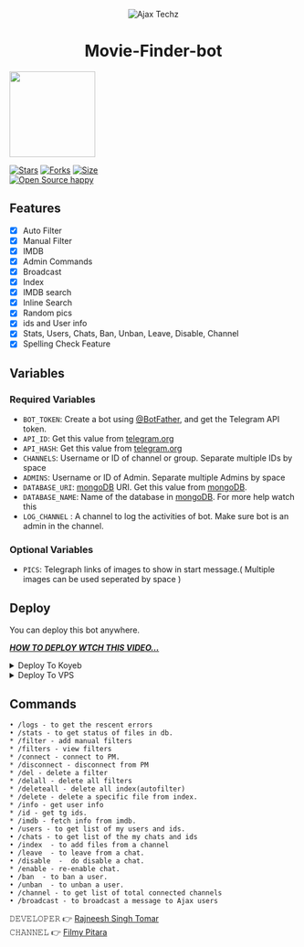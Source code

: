 <p align="center">
  <img src="https://user-images.githubusercontent.com/105805201/192936277-dcc0fa25-a8d1-41c8-8039-00d383ea56c7.jpg" alt="Ajax Techz">
</p>
<h1 align="center">
  <b>Movie-Finder-bot</b>
</h1>
<a href="https://youtube.com/channel/UCFDpDpnOgcoztiiIkjnJYfw">
  <img src="https://user-images.githubusercontent.com/105805201/193200984-945641aa-05c9-41ce-b6a2-13a876a8832b.svg" width="150">

[![Stars](https://user-images.githubusercontent.com/105805201/193201047-3d9aa592-1c4e-4b17-8e0d-e3cfcc66176c.svg)](https://github.com/Moviesindna/moviefinderbot/stargazers)
[![Forks](https://user-images.githubusercontent.com/105805201/193201090-73f7ff5d-be1d-4668-8a31-6f544aab9dba.svg)](https://github.com/Moviesindna/moviefinderbot/network/members)
[![Size](https://user-images.githubusercontent.com/105805201/193201170-b389f999-c07e-4d0f-8aee-5701a6263fbc.svg)](https://github.com/Moviesindna/moviefinderbot)   
[![Open Source happy ](https://user-images.githubusercontent.com/105805201/193201236-21414dcf-8978-4fb3-b53c-c6c2dc846a53.svg)](https://github.com/Moviesindna/moviefinderbot)   
## Features

- [x] Auto Filter
- [x] Manual Filter
- [x] IMDB
- [x] Admin Commands
- [x] Broadcast
- [x] Index
- [x] IMDB search
- [x] Inline Search
- [x] Random pics
- [x] ids and User info 
- [x] Stats, Users, Chats, Ban, Unban, Leave, Disable, Channel
- [x] Spelling Check Feature

## Variables

### Required Variables
* `BOT_TOKEN`: Create a bot using [@BotFather](https://telegram.dog/BotFather), and get the Telegram API token.
* `API_ID`: Get this value from [telegram.org](https://my.telegram.org/apps)
* `API_HASH`: Get this value from [telegram.org](https://my.telegram.org/apps)
* `CHANNELS`: Username or ID of channel or group. Separate multiple IDs by space
* `ADMINS`: Username or ID of Admin. Separate multiple Admins by space
* `DATABASE_URI`: [mongoDB](https://www.mongodb.com) URI. Get this value from [mongoDB](https://www.mongodb.com).
* `DATABASE_NAME`: Name of the database in [mongoDB](https://www.mongodb.com). For more help watch this 
* `LOG_CHANNEL` : A channel to log the activities of bot. Make sure bot is an admin in the channel.
### Optional Variables
* `PICS`: Telegraph links of images to show in start message.( Multiple images can be used seperated by space )


## Deploy
You can deploy this bot anywhere.

<i>**[HOW TO DEPLOY WTCH THIS VIDEO...](https://youtu.be/v7Vbu3u_VrE)**</i>


<details><summary>Deploy To Koyeb</summary>
<p>
<br>

<a href="https://app.koyeb.com/">
  <img src="https://user-images.githubusercontent.com/114851821/204074693-9b38e680-00b1-492e-9d4e-1fc73b40545b.png" alt="Deploy">
</a>
</p>
</details>

<details><summary>Deploy To VPS</summary>
<p>
<pre>
git clone https://github.com/Moviesindna/moviefinderbot
# Install Packages
pip3 install -r requirements.txt
Edit info.py with variables as given below then run bot
python3 bot.py
</pre>
</p>
</details>


## Commands
```
• /logs - to get the rescent errors
• /stats - to get status of files in db.
* /filter - add manual filters
* /filters - view filters
* /connect - connect to PM.
* /disconnect - disconnect from PM
* /del - delete a filter
* /delall - delete all filters
* /deleteall - delete all index(autofilter)
* /delete - delete a specific file from index.
* /info - get user info
* /id - get tg ids.
* /imdb - fetch info from imdb.
• /users - to get list of my users and ids.
• /chats - to get list of the my chats and ids 
• /index  - to add files from a channel
• /leave  - to leave from a chat.
• /disable  -  do disable a chat.
* /enable - re-enable chat.
• /ban  - to ban a user.
• /unban  - to unban a user.
• /channel - to get list of total connected channels
• /broadcast - to broadcast a message to Ajax users
```

𝙳𝙴𝚅𝙴𝙻𝙾𝙿𝙴𝚁 👉 [Rajneesh Singh Tomar ](https://t.me/Rajneesh_Singh_Tomar)                                                                                                                                                                                 
𝙲𝙷𝙰𝙽𝙽𝙴𝙻 👉 [Filmy Pitara](https://t.me/FILMY_PITARA)
